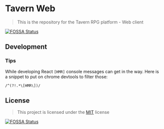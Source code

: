 # Tavern Web

> This is the repository for the Tavern RPG platform - Web client

[![FOSSA Status](https://app.fossa.io/api/projects/git%2Bgithub.com%2FTavernLab%2Ftavern-web.svg?type=shield)](https://app.fossa.io/projects/git%2Bgithub.com%2FTavernLab%2Ftavern-web?ref=badge_shield)

## Development

### Tips

While developing React `[HMR]` console messages can get in the way. Here is a snippet to put on chrome devtools to filter those:
```regex
/^(?!.*\[HMR\])/
```

## License

> This project is licensed under the [MIT](https://opensource.org/licenses/MIT) license

[![FOSSA Status](https://app.fossa.io/api/projects/git%2Bgithub.com%2FTavernLab%2Ftavern-web.svg?type=large)](https://app.fossa.io/projects/git%2Bgithub.com%2FTavernLab%2Ftavern-web?ref=badge_large)
